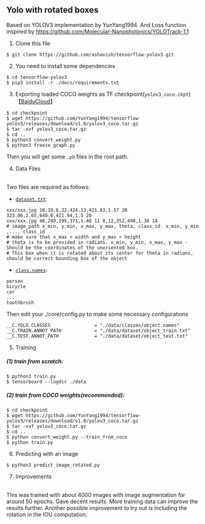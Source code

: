 
## Yolo with rotated boxes

Based on YOLOV3 implementation by YunYang1994. And Loss function inspired by https://github.com/Molecular-Nanophotonics/YOLOTrack-1.1


1. Clone this file
```bashrc
$ git clone https://github.com/ashavish/tensorflow-yolov3.git
```
2.  You need to install some dependencies
```bashrc
$ cd tensorflow-yolov3
$ pip3 install -r ./docs/requirements.txt
```
3. Exporting loaded COCO weights as TF checkpoint(`yolov3_coco.ckpt`)【[BaiduCloud](https://pan.baidu.com/s/11mwiUy8KotjUVQXqkGGPFQ&shfl=sharepset)】
```bashrc
$ cd checkpoint
$ wget https://github.com/YunYang1994/tensorflow-yolov3/releases/download/v1.0/yolov3_coco.tar.gz
$ tar -xvf yolov3_coco.tar.gz
$ cd ..
$ python3 convert_weight.py
$ python3 freeze_graph.py
```
Then you will get some `.pb` files in the root path.

4. Data Files
<br>
Two files are required as follows:

- [`dataset.txt`](https://raw.githubusercontent.com/ashavish/tensorflow-yolov3/master/data/dataset/object_train.txt): 

```
xxx/xxx.jpg 18.19,6.32,424.13,421.83,1.57 20 323.86,2.65,640.0,421.94,1.5 20 
xxx/xxx.jpg 48,240,195,371,1.48 11 8,12,352,498,1.38 14
# image_path x_min, y_min, x_max, y_max, theta, class_id  x_min, y_min ,..., class_id 
# make sure that x_max < width and y_max < height
# theta is to be provided in radians. x_min, y_min, x_max, y_max - Should be the coordinates of the unoriented box.
# This box when it is rotated about its center for theta in radians, should be correct bounding box of the object
```



- [`class.names`](https://github.com/ashavish/tensorflow-yolov3/blob/master/data/classes/object.names):

```
person
bicycle
car
...
toothbrush
```

Then edit your ./core/config.py to make some necessary configurations

```
__C.YOLO.CLASSES                = "./data/classes/object.names"
__C.TRAIN.ANNOT_PATH            = "./data/dataset/object_train.txt"
__C.TEST.ANNOT_PATH             = "./data/dataset/object_test.txt"
```

5. Training

##### (1) train from scratch:

```bashrc
$ python3 train.py
$ tensorboard --logdir ./data
```
##### (2) train from COCO weights(recommended):

```bashrc
$ cd checkpoint
$ wget https://github.com/YunYang1994/tensorflow-yolov3/releases/download/v1.0/yolov3_coco.tar.gz
$ tar -xvf yolov3_coco.tar.gz
$ cd ..
$ python convert_weight.py --train_from_coco
$ python train.py
```
6. Predicting with an image

```bashrc
$ python3 predict_image_rotated.py
```

7. Improvements
<br>
This was trained with about 4000 images with image augmentation for around 50 epochs.
Gave decent results. More training data can improve the results further.
Another possible improvement to try out is including the rotation in the IOU computation.




